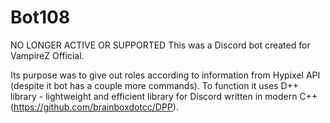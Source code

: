 # Bot108
NO LONGER ACTIVE OR SUPPORTED
This was a Discord bot created for VampireZ Official.


Its purpose was to give out roles according to information from Hypixel API (despite it bot has a couple more commands).
To function it uses D++ library - lightweight and efficient library for Discord written in modern C++ (https://github.com/brainboxdotcc/DPP).
